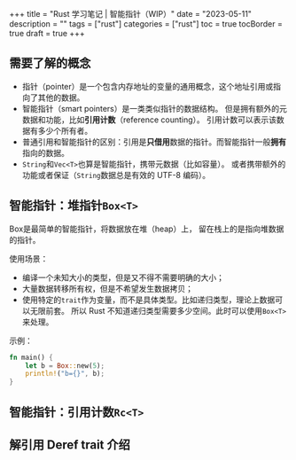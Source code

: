 +++
title = "Rust 学习笔记 | 智能指针（WIP）"
date = "2023-05-11"
description = ""
tags = ["rust"]
categories = ["rust"]
toc = true
tocBorder = true
draft = true
+++

## 需要了解的概念

- 指针（pointer）是一个包含内存地址的变量的通用概念，这个地址引用或指向了其他的数据。
- 智能指针（smart pointers）是一类类似指针的数据结构。
  但是拥有额外的元数据和功能，比如**引用计数**（reference counting）。
  引用计数可以表示该数据有多少个所有者。
- 普通引用和智能指针的区别：引用是**只借用**数据的指针。而智能指针一般**拥有**指向的数据。
- `String`和`Vec<T>`也算是智能指针，携带元数据（比如容量）。
  或者携带额外的功能或者保证（`String`数据总是有效的 UTF-8 编码）。

## 智能指针：堆指针`Box<T>`

Box<T>是最简单的智能指针，将数据放在堆（heap）上，
留在栈上的是指向堆数据的指针。

使用场景：
- 编译一个未知大小的类型，但是又不得不需要明确的大小；
- 大量数据转移所有权，但是不希望发生数据拷贝；
- 使用特定的`trait`作为变量，而不是具体类型。比如递归类型，理论上数据可以无限前套。
  所以 Rust 不知道递归类型需要多少空间。此时可以使用`Box<T>`来处理。

示例：
```rust
fn main() {
    let b = Box::new(5);
    println!("b={}", b);
}
```

## 智能指针：引用计数`Rc<T>`


## 解引用 Deref trait 介绍

